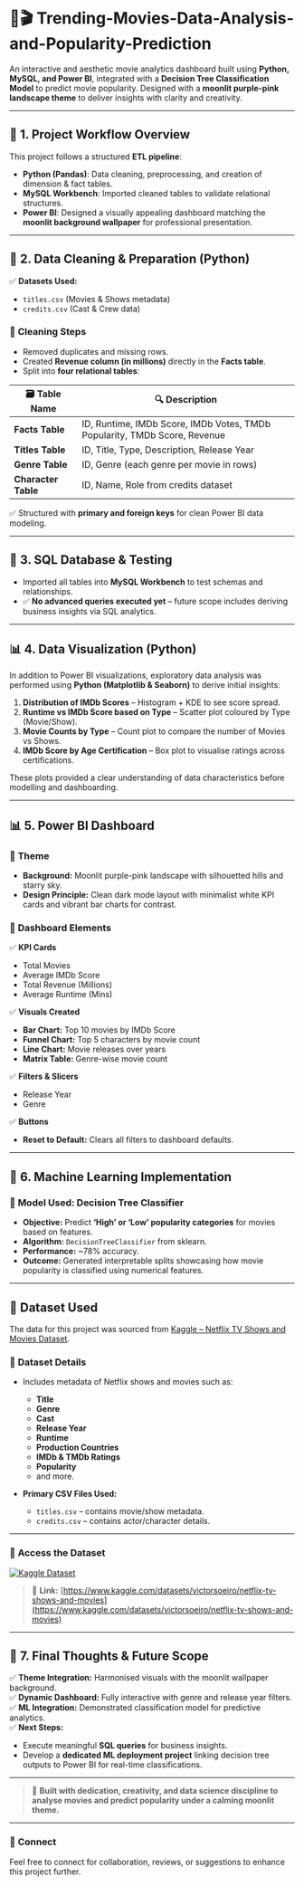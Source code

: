 # 🌌🎬 Trending-Movies-Data-Analysis-and-Popularity-Prediction


An interactive and aesthetic movie analytics dashboard built using **Python, MySQL, and Power BI**, integrated with a **Decision Tree Classification Model** to predict movie popularity. Designed with a **moonlit purple-pink landscape theme** to deliver insights with clarity and creativity.

---

## 🧩 **1. Project Workflow Overview**

This project follows a structured **ETL pipeline**:

- **Python (Pandas)**: Data cleaning, preprocessing, and creation of dimension & fact tables.
- **MySQL Workbench**: Imported cleaned tables to validate relational structures.
- **Power BI**: Designed a visually appealing dashboard matching the **moonlit background wallpaper** for professional presentation.

---

## 🧹 **2. Data Cleaning & Preparation (Python)**

✅ **Datasets Used:**
- `titles.csv` (Movies & Shows metadata)
- `credits.csv` (Cast & Crew data)

### 🔧 **Cleaning Steps**
- Removed duplicates and missing rows.
- Created **Revenue column (in millions)** directly in the **Facts table**.
- Split into **four relational tables**:

| 🗃 **Table Name** | 🔍 **Description** |
|-----------------|---------------------|
| **Facts Table** | ID, Runtime, IMDb Score, IMDb Votes, TMDb Popularity, TMDb Score, Revenue |
| **Titles Table** | ID, Title, Type, Description, Release Year |
| **Genre Table** | ID, Genre (each genre per movie in rows) |
| **Character Table** | ID, Name, Role from credits dataset |

✅ Structured with **primary and foreign keys** for clean Power BI data modeling.

---

## 💾 **3. SQL Database & Testing**

- Imported all tables into **MySQL Workbench** to test schemas and relationships.
- ✅ **No advanced queries executed yet** – future scope includes deriving business insights via SQL analytics.

---

## 📊 4. Data Visualization (Python)

In addition to Power BI visualizations, exploratory data analysis was performed using **Python (Matplotlib & Seaborn)** to derive initial insights:

1. **Distribution of IMDb Scores** – Histogram + KDE to see score spread.
2. **Runtime vs IMDb Score based on Type** – Scatter plot coloured by Type (Movie/Show).
3. **Movie Counts by Type** – Count plot to compare the number of Movies vs Shows.
4. **IMDb Score by Age Certification** – Box plot to visualise ratings across certifications.

These plots provided a clear understanding of data characteristics before modelling and dashboarding.

---

## 📊 **5. Power BI Dashboard**

### 🎨 **Theme**
- **Background:** Moonlit purple-pink landscape with silhouetted hills and starry sky.
- **Design Principle:** Clean dark mode layout with minimalist white KPI cards and vibrant bar charts for contrast.

### 🔷 **Dashboard Elements**

✅ **KPI Cards**
- Total Movies
- Average IMDb Score
- Total Revenue (Millions)
- Average Runtime (Mins)

✅ **Visuals Created**
- **Bar Chart:** Top 10 movies by IMDb Score
- **Funnel Chart:** Top 5 characters by movie count
- **Line Chart:** Movie releases over years
- **Matrix Table:** Genre-wise movie count

✅ **Filters & Slicers**
- Release Year
- Genre

✅ **Buttons**
- **Reset to Default:** Clears all filters to dashboard defaults.

---

## 🧠 **6. Machine Learning Implementation**

### 🔷 **Model Used:** Decision Tree Classifier

- **Objective:** Predict **‘High’ or ‘Low’ popularity categories** for movies based on features.
- **Algorithm:** `DecisionTreeClassifier` from sklearn.
- **Performance:** ~78% accuracy.
- **Outcome:** Generated interpretable splits showcasing how movie popularity is classified using numerical features.

---

## 📁 **Dataset Used**

The data for this project was sourced from [Kaggle – Netflix TV Shows and Movies Dataset](https://www.kaggle.com/datasets/victorsoeiro/netflix-tv-shows-and-movies).

### 📌 **Dataset Details**

- Includes metadata of Netflix shows and movies such as:
  - **Title**
  - **Genre**
  - **Cast**
  - **Release Year**
  - **Runtime**
  - **Production Countries**
  - **IMDb & TMDb Ratings**
  - **Popularity**
  - and more.

- **Primary CSV Files Used:**
  - `titles.csv` – contains movie/show metadata.
  - `credits.csv` – contains actor/character details.

---

### 🔗 **Access the Dataset**

[![Kaggle Dataset](https://img.shields.io/badge/View%20on-Kaggle-blue)](https://www.kaggle.com/datasets/victorsoeiro/netflix-tv-shows-and-movies)

> 📎 **Link:** [https://www.kaggle.com/datasets/victorsoeiro/netflix-tv-shows-and-movies](https://www.kaggle.com/datasets/victorsoeiro/netflix-tv-shows-and-movies)

---

## 📌 **7. Final Thoughts & Future Scope**

✅ **Theme Integration:** Harmonised visuals with the moonlit wallpaper background.  
✅ **Dynamic Dashboard:** Fully interactive with genre and release year filters.  
✅ **ML Integration:** Demonstrated classification model for predictive analytics.  
✅ **Next Steps:**
- Execute meaningful **SQL queries** for business insights.
- Develop a **dedicated ML deployment project** linking decision tree outputs to Power BI for real-time classifications.

---

> 🙌 **Built with dedication, creativity, and data science discipline to analyse movies and predict popularity under a calming moonlit theme.**

---

### 🔗 **Connect**

Feel free to connect for collaboration, reviews, or suggestions to enhance this project further.



